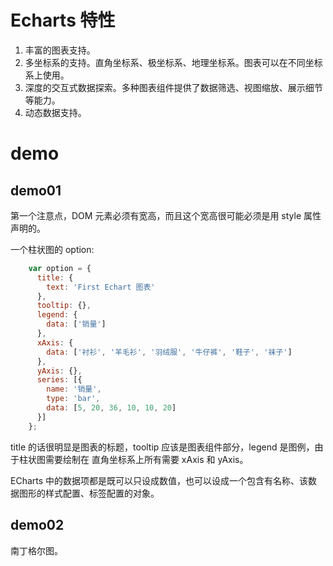 # Echarts 特性

1. 丰富的图表支持。
2. 多坐标系的支持。直角坐标系、极坐标系、地理坐标系。图表可以在不同坐标系上使用。  
3. 深度的交互式数据探索。多种图表组件提供了数据筛选、视图缩放、展示细节等能力。
4. 动态数据支持。    

# demo

## demo01

第一个注意点，DOM 元素必须有宽高，而且这个宽高很可能必须是用 style 属性声明的。   

一个柱状图的 option:    

```js
    var option = {
      title: {
        text: 'First Echart 图表'
      },
      tooltip: {},
      legend: {
        data: ['销量']
      },
      xAxis: {
        data: ['衬衫', '羊毛衫', '羽绒服', '牛仔裤', '鞋子', '袜子']
      },
      yAxis: {},
      series: [{
        name: '销量',
        type: 'bar',
        data: [5, 20, 36, 10, 10, 20]
      }]
    };
```     

title 的话很明显是图表的标题，tooltip 应该是图表组件部分，legend 是图例，由于柱状图需要绘制在
直角坐标系上所有需要 xAxis 和 yAxis。    

ECharts 中的数据项都是既可以只设成数值，也可以设成一个包含有名称、该数据图形的样式配置、标签配置的对象。    

## demo02

南丁格尔图。    

